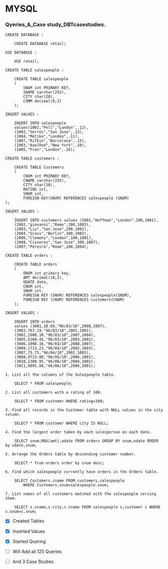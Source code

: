 # MYSQL
### Qyeries_&_Case study_DBTcasestudies.



    CREATE DATABASE : 

```MySql
    CREATE DATABASE retail;
```


    USE DATABASE : 

```MySql
    USE retail;
```


    CREATE TABLE salespeople : 

```MySql
    CREATE TABLE salespeople
    (
        SNUM int PRIMARY KEY,
        SNAME varchar(255),
        CITY char(20),
        COMM decimal(9,2)
    );
```
    INSERT VALUES : 

```MySql
    INSERT INTO salespeople
    values(1001,"Pell","London",.12),
    (1002,"Serres","San Jose",.13),
    (1004,"Motika","London",.11),
    (1007,"Rifkin","Barcelona",.15),
    (1003,"AxelRod","New York",.10),
    (1005,"Fran","London",.26);
```


    CREATE TABLE customers : 

```MySql
    CREATE TABLE Customers
    (
        CNUM int PRIMARY KEY,
        CNAME varchar(255),
        CITY char(20),
        RATING int,
        SNUM int,
        FOREIGN KEY(SNUM) REFERENCES salespeople (SNUM)
);

```

    INSERT VALUES : 

```MySql
    INSERT INTO customers values (2001,"Hoffman","London",100,1001),
    (2002,"giovanni","Rome",200,1003),
    (2003,"Liu","San Jose",200,1002),
    (2004,"Grass","Berlin",300,1002),
    (2006,"Clemens","London",100,1001),
    (2008,"Cisneros","San Jose",300,1007),
    (2007,"Pereira","Rome",100,1004);
```


    CREATE TABLE orders : 

```MySql
    CREATE TABLE orders
    (
        ONUM int primary key,
        AMT decimal(10,2),
        ODATE date,
        CNUM int,
        SNUM int,
        FOREIGN KEY (SNUM) REFERENCES salespeople(SNUM),
        FOREIGN KEY (CNUM) REFERENCES customers(CNUM)
    );
```


    INSERT VALUES : 

```MySql
    INSERT INTO orders
    values (3001,18.69,"96/03/10",2008,1007),
    (3003,767.19,"96/03/10",2001,1001),
    (3002,1900.10,"96/03/10",2007,1004),
    (3005,5160.45,"96/03/10",2003,1002),
    (3006,1098.16,"96/03/10",2008,1007),
    (3009,1713.23,"96/04/10",2002,1003),
    (3007,75.75,"96/04/10",2002,1003),
    (3008,4723.00,"96/05/10",2006,1001),
    (3010,1309.95,"96/06/10",2004,1002),
    (3011,9891.88,"96/06/10",2006,1001);
```






`1. List all the columns of the Salespeople table.`


```MySql
    SELECT * FROM salespeople;
```
`2. List all customers with a rating of 100.`

```MySql
    SELECT * FROM customer WHERE rating=100;
```
`3. Find all records in the Customer table with NULL values in the city column.`

```MySql
    SELECT * FROM customer WHERE city IS NULL;
```
`4. Find the largest order taken by each salesperson on each date.`

```MySql
    SELECT snum,MAX(amt),odate FROM orders GROUP BY snum,odate ORDER by odate,snum;
```
`5. Arrange the Orders table by descending customer number.`

```MySql
    SELECT * from orders order by cnum desc;
```

`6. Find which salespeople currently have orders in the Orders table.`

```MySql
    SELECT Customers.cname FROM customers,salespeople
        WHERE Customers.snum=salespeople.snum;
```

`7. List names of all customers matched with the salespeople serving them.`

```MySql
    SELECT s.sname,s.city,c.cname FROM salespeople s,customer c WHERE s.snum=c.snum;
```

- [x] Created Tables
- [x] Inserted Values
- [x] Started Quering
- [ ] Will Add all 125 Queries 
- [ ] And 3 Case Studies



